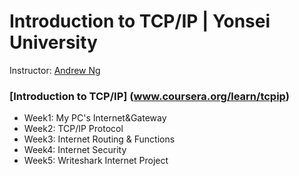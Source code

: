 # Introduction to TCP/IP | Yonsei University 

Instructor: [Andrew Ng](https://www.coursera.org/instructor/jmcyonsei)

### [Introduction to TCP/IP] (www.coursera.org/learn/tcpip)
  - Week1: My PC's Internet&Gateway
  - Week2: TCP/IP Protocol
  - Week3: Internet Routing & Functions
  - Week4: Internet Security
  - Week5: Writeshark Internet Project
